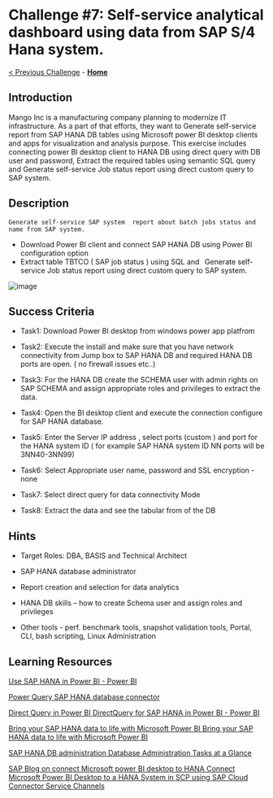 # Challenge #7: Self-service analytical dashboard using data from SAP S/4 Hana system.
[< Previous Challenge](./06-Start-Stop-Automation.md) - **[Home](../README.md)** 

## Introduction 

Mango Inc is a manufacturing company planning to modernize IT infrastructure. As a part of that efforts, they want to Generate self-service report from SAP HANA DB tables using Microsoft power BI desktop clients and apps for visualization and analysis purpose. This exercise includes connecting power BI desktop client to HANA DB using direct query with DB user and password, Extract the required tables using semantic SQL query and Generate self-service Job status report using direct custom query to SAP system. 

 

## Description

        
    Generate self-service SAP system  report about batch jobs status and  name from SAP system. 
    
  
   * Download Power BI client and connect SAP HANA DB using Power BI configuration option
   * Extract  table TBTCO ( SAP job status ) using SQL and   Generate self-service Job status report  using direct custom query to SAP system. 

![image](https://user-images.githubusercontent.com/81314847/115074617-eefa6580-9ec7-11eb-9eaa-ca09b29708cb.png)
 


## Success Criteria 
 

   * Task1: Download Power  BI  desktop from windows power app platfrom  

   * Task2: Execute the install and make sure that you have network connectivity from Jump box to SAP HANA DB and required HANA DB ports are open. ( no firewall issues etc..) 

   * Task3: For the HANA DB create the SCHEMA user with admin rights on SAP SCHEMA and assign appropriate roles and privileges to extract the data. 

   * Task4: Open the BI desktop client and execute the connection configure for SAP HANA database. 

   * Task5: Enter the Server IP address , select ports  (custom ) and port  for the  HANA system ID  ( for example SAP HANA system ID NN ports will be 3NN40-3NN99) 

   * Task6: Select Appropriate user name,  password and SSL encryption - none 

   * Task7: Select direct query for data connectivity Mode  

   * Task8: Extract the data and see the  tabular from of the DB 

 

## Hints 

 

   * Target Roles: DBA, BASIS and Technical Architect 

   * SAP HANA database administrator  

   * Report creation and selection for data analytics 

   * HANA DB skills – how to create Schema user and assign roles and privileges 

   * Other tools - perf. benchmark tools, snapshot validation tools, Portal, CLI, bash scripting, Linux Administration 

 

 



## Learning Resources  

[Use SAP HANA in Power BI - Power BI](https://docs.microsoft.com/en-us/power-bi/connect-data/desktop-sap-hana)

[Power Query SAP HANA database connector](https://docs.microsoft.com/en-us/power-query/connectors/sap-hana/overview)

[Direct Query in Power BI DirectQuery for SAP HANA in Power BI - Power BI](https://docs.microsoft.com/en-us/power-bi/connect-data/desktop-directquery-sap-hana)

[Bring your SAP HANA data to life with Microsoft Power BI  Bring your SAP HANA data to life with Microsoft Power BI](https://powerbi.microsoft.com/en-us/blog/bring-your-sap-hana-data-to-life-with-microsoft-power-bi/)

[SAP HANA DB administration Database Administration Tasks at a Glance](https://help.sap.com/viewer/6b94445c94ae495c83a19646e7c3fd56/2.0.02/en-US/e77aff8345c640698b69173c034ce094.html)

[SAP Blog on connect Microsoft power BI desktop to HANA Connect Microsoft Power BI Desktop to a HANA System in SCP using SAP Cloud Connector Service Channels](https://blogs.sap.com/2017/01/23/connect-microsoft-power-bi-desktop-to-a-hana-system-in-hcp-using-hana-cloud-connector-service-channels/)






